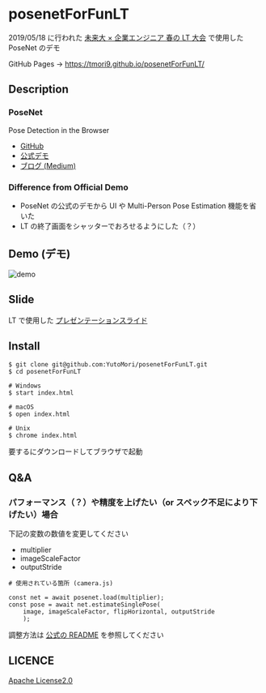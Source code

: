 # posenetForFunLT

2019/05/18 に行われた [未来大 × 企業エンジニア 春の LT 大会](https://fun.connpass.com/event/127784/) で使用した PoseNet のデモ

GitHub Pages → https://tmori9.github.io/posenetForFunLT/

## Description

### PoseNet

Pose Detection in the Browser

- [GitHub](https://github.com/tensorflow/tfjs-models/tree/master/posenet)
- [公式デモ](https://storage.googleapis.com/tfjs-models/demos/posenet/camera.html)
- [ブログ (Medium)](https://medium.com/tensorflow/real-time-human-pose-estimation-in-the-browser-with-tensorflow-js-7dd0bc881cd5)

### Difference from Official Demo

- PoseNet の公式のデモから UI や Multi-Person Pose Estimation 機能を省いた
- LT の終了画面をシャッターでおろせるようにした（？）

## Demo (デモ)

![demo](https://github.com/YutoMori/posenetForFunLT/blob/master/posenetDemo.gif)

## Slide

LT で使用した [プレゼンテーションスライド](https://www.slideshare.net/YutoMori2/pc-posenet)

## Install

```
$ git clone git@github.com:YutoMori/posenetForFunLT.git
$ cd posenetForFunLT

# Windows
$ start index.html

# macOS
$ open index.html

# Unix
$ chrome index.html
```

要するにダウンロードしてブラウザで起動

## Q&A

### パフォーマンス（？）や精度を上げたい（or スペック不足により下げたい）場合

下記の変数の数値を変更してください

- multiplier
- imageScaleFactor
- outputStride

```
# 使用されている箇所 (camera.js)

const net = await posenet.load(multiplier);
const pose = await net.estimateSinglePose(
    image, imageScaleFactor, flipHorizontal, outputStride
    );
```

調整方法は [公式の README](https://github.com/tensorflow/tfjs-models/tree/master/posenet) を参照してください

## LICENCE

[Apache License2.0](https://github.com/YutoMori/posenetForFunLT/blob/master/LICENSE)
